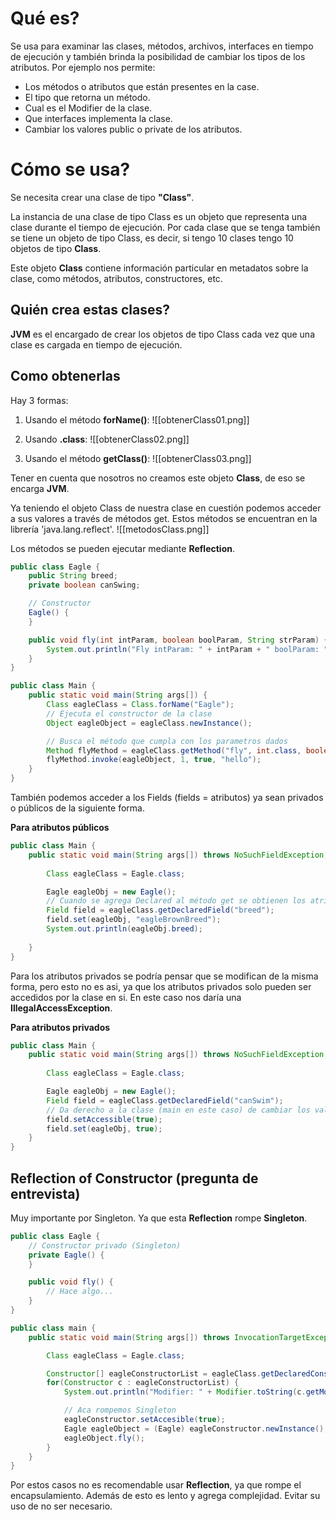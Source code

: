 # Qué es?
Se usa para examinar las clases, métodos, archivos, interfaces en tiempo de ejecución y también brinda la posibilidad de cambiar los tipos de los atributos.
Por ejemplo nos permite:
- Los métodos o atributos que están presentes en la case.
- El tipo que retorna un método.
- Cual es el Modifier de la clase.
- Que interfaces implementa la clase.
- Cambiar los valores public o private de los atributos.

# Cómo se usa?
Se necesita crear una clase de tipo **"Class"**.

La instancia de una clase de tipo Class es un objeto que representa una clase durante el tiempo de ejecución. Por cada clase que se tenga también se tiene un objeto de tipo Class, es decir, si tengo 10 clases tengo 10 objetos de tipo **Class**.

Este objeto **Class** contiene información particular en metadatos sobre la clase, como métodos, atributos, constructores, etc. 

## Quién crea estas clases?
**JVM** es el encargado de crear los objetos de tipo Class cada vez que una clase es cargada en tiempo de ejecución.

## Como obtenerlas
Hay 3 formas:

1. Usando el método **forName()**:
![[obtenerClass01.png]]

2. Usando **.class**:
![[obtenerClass02.png]]

3. Usando el método **getClass()**:
![[obtenerClass03.png]]

Tener en cuenta que nosotros no creamos este objeto **Class**, de eso se encarga **JVM**.

Ya teniendo el objeto Class de nuestra clase en cuestión podemos acceder a sus valores a través de métodos get. Estos métodos se encuentran en la librería 'java.lang.reflect'. 
![[metodosClass.png]]

Los métodos se pueden ejecutar mediante **Reflection**.
```Java title:testClass
public class Eagle {
	public String breed;
	private boolean canSwing;

	// Constructor
	Eagle() {
	}

	public void fly(int intParam, boolean boolParam, String strParam) {
		System.out.println("Fly intParam: " + intParam + " boolParam: " + boolParam + " strParam: " + strParam)
	}
}
```

```Java title:executeMethods
public class Main {
	public static void main(String args[]) {
		Class eagleClass = Class.forName("Eagle");
		// Ejecuta el constructor de la clase
		Object eagleObject = eagleClass.newInstance();

		// Busca el método que cumpla con los parametros dados
		Method flyMethod = eagleClass.getMethod("fly", int.class, boolean.class, String.class);
		flyMethod.invoke(eagleObject, 1, true, "hello");
	}
}
```

También podemos acceder a los Fields (fields = atributos) ya sean privados o públicos de la siguiente forma.

**Para atributos públicos**
```Java title:publicFields
public class Main {
	public static void main(String args[]) throws NoSuchFieldException, IllegalAccessException {
	
		Class eagleClass = Eagle.class;

		Eagle eagleObj = new Eagle();
		// Cuando se agrega Declared al método get se obtienen los atributos privados y publicos, sin incluir a los atributos de las clases de las que hereda (padres)
		Field field = eagleClass.getDeclaredField("breed");
		field.set(eagleObj, "eagleBrownBreed");
		System.out.println(eagleObj.breed);
	
	}
}
```

Para los atributos privados se podría pensar que se modifican de la misma forma, pero esto no es asi, ya que los atributos privados solo pueden ser accedidos por la clase en si. En este caso nos daría una **IllegalAccessException**.

**Para atributos privados**
```Java title:privateFields
public class Main {
	public static void main(String args[]) throws NoSuchFieldException, IllegalAccessException {
		
		Class eagleClass = Eagle.class;

		Eagle eagleObj = new Eagle();
		Field field = eagleClass.getDeclaredField("canSwim");
		// Da derecho a la clase (main en este caso) de cambiar los valores del atributo privado
		field.setAccessible(true);
		field.set(eagleObj, true);
	}
}
```

## Reflection of Constructor (pregunta de entrevista)

Muy importante por Singleton. Ya que esta **Reflection** rompe **Singleton**.

```Java title:eagle
public class Eagle {
	// Constructor privado (Singleton)
	private Eagle() {
	}

	public void fly() {
		// Hace algo...
	}
}
```

```Java title:breakSingleton
public class main {
	public static void main(String args[]) throws InvocationTargetException, InstantiationException, IllegalAccessException {

		Class eagleClass = Eagle.class;

		Constructor[] eagleConstructorList = eagleClass.getDeclaredConstructors();
		for(Constructor c : eagleConstructorList) {
			System.out.println("Modifier: " + Modifier.toString(c.getModifiers()));

			// Aca rompemos Singleton
			eagleConstructor.setAccesible(true);
			Eagle eagleObject = (Eagle) eagleConstructor.newInstance();
			eagleObject.fly();
		}
	}
}
```


Por estos casos no es recomendable usar **Reflection**, ya que rompe el encapsulamiento. Además de esto es lento y agrega complejidad. Evitar su uso de no ser necesario.